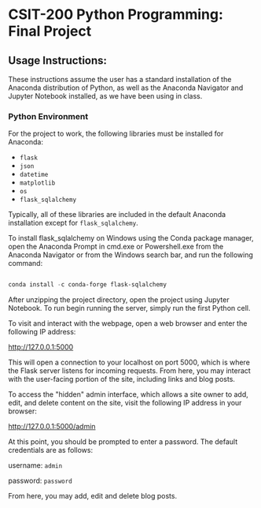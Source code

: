 # CSIT-200 Python Programming: Final Project

## Usage Instructions:

These instructions assume the user has a standard installation of the Anaconda distribution of Python, as well as the Anaconda Navigator and Jupyter Notebook installed, as we have been using in class. 

### Python Environment

For the project to work, the following libraries must be installed for Anaconda:

- `flask`
- `json`
- `datetime`
- `matplotlib`
- `os`
- `flask_sqlalchemy`

Typically, all of these libraries are included in the default Anaconda installation except for `flask_sqlalchemy`.

To install flask_sqlalchemy on Windows using the Conda package manager, open the Anaconda Prompt in cmd.exe or Powershell.exe from the Anaconda Navigator or from the Windows search bar, and run the following command: 

```powershell

conda install -c conda-forge flask-sqlalchemy

```

After unzipping the project directory, open the project using Jupyter Notebook. To run begin running the server, simply run the first Python cell.

To visit and interact with the webpage, open a web browser and enter the following IP address:

http://127.0.0.1:5000

This will open a connection to your localhost on port 5000, which is where the Flask server listens for incoming requests. From here, you may interact with the user-facing portion of the site, including links and blog posts. 

To access the "hidden" admin interface, which allows a site owner to add, edit, and delete content on the site, visit the following IP address in your browser: 

http://127.0.0.1:5000/admin

At this point, you should be prompted to enter a password. The default credentials are as follows:

username: `admin`

password: `password`

From here, you may add, edit and delete blog posts. 